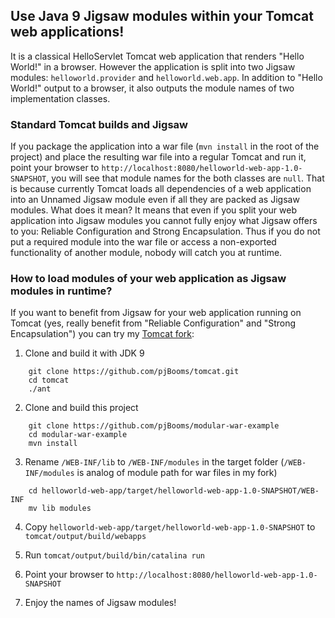 ## Use Java 9 Jigsaw modules within your Tomcat web applications!

It is a classical HelloServlet Tomcat web application that renders "Hello World!" in a browser.
However the application is split into two Jigsaw modules: `helloworld.provider` and `helloworld.web.app`.
In addition to "Hello World!" output to a browser, it also outputs the module names of two implementation classes.

### Standard Tomcat builds and Jigsaw  

If you package the application into a war file (`mvn install` in the root of the project) and place
the resulting war file into a regular Tomcat and run it, point your browser to
`http://localhost:8080/helloworld-web-app-1.0-SNAPSHOT`, you will see that module names for the both classes are `null`.
That is because currently Tomcat loads all dependencies of a web application into an Unnamed Jigsaw module even if all
they are packed as Jigsaw modules.
What does it mean? It means that even if you split your web application into Jigsaw modules you cannot fully enjoy what
Jigsaw offers to you: Reliable Configuration and Strong Encapsulation.
Thus if you do not put a required module into the war file or access a non-exported functionality of another module,
nobody will catch you at runtime.

### How to load modules of your web application as Jigsaw modules in runtime?

If you want to benefit from Jigsaw for your web application running on Tomcat (yes, really benefit from
"Reliable Configuration" and "Strong Encapsulation") you can try my [Tomcat fork](https://github.com/pjBooms/tomcat):

1. Clone and build it with JDK 9
```
	git clone https://github.com/pjBooms/tomcat.git
	cd tomcat
	./ant
```

2. Clone and build this project
```
    git clone https://github.com/pjBooms/modular-war-example
    cd modular-war-example
    mvn install
```

3. Rename `/WEB-INF/lib` to `/WEB-INF/modules` in the target folder
   (`/WEB-INF/modules` is analog of module path for war files in my fork)
```
    cd helloworld-web-app/target/helloworld-web-app-1.0-SNAPSHOT/WEB-INF
    mv lib modules
```

4. Copy `helloworld-web-app/target/helloworld-web-app-1.0-SNAPSHOT` to `tomcat/output/build/webapps`

5. Run `tomcat/output/build/bin/catalina run`

5. Point your browser to `http://localhost:8080/helloworld-web-app-1.0-SNAPSHOT`

6. Enjoy the names of Jigsaw modules!
